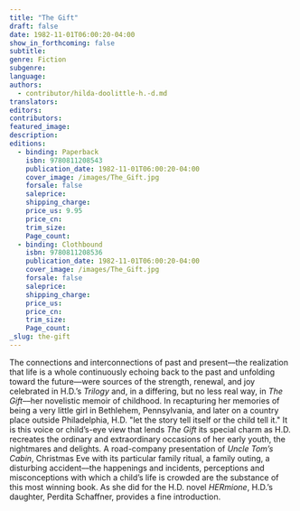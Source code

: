```yaml
---
title: "The Gift"
draft: false
date: 1982-11-01T06:00:20-04:00
show_in_forthcoming: false
subtitle:
genre: Fiction
subgenre:
language:
authors:
  - contributor/hilda-doolittle-h.-d.md
translators:
editors:
contributors:
featured_image:
description:
editions:
  - binding: Paperback
    isbn: 9780811208543
    publication_date: 1982-11-01T06:00:20-04:00
    cover_image: /images/The_Gift.jpg
    forsale: false
    saleprice:
    shipping_charge:
    price_us: 9.95
    price_cn:
    trim_size:
    Page_count:
  - binding: Clothbound
    isbn: 9780811208536
    publication_date: 1982-11-01T06:00:20-04:00
    cover_image: /images/The_Gift.jpg
    forsale: false
    saleprice:
    shipping_charge:
    price_us:
    price_cn:
    trim_size:
    Page_count:
_slug: the-gift
---
```


The connections and interconnections of past and present––the realization that life is a whole continuously echoing back to the past and unfolding toward the future––were sources of the strength, renewal, and joy celebrated in H.D.’s _Trilogy_ and, in a differing, but no less real way, in _The Gift_––her novelistic memoir of childhood. In recapturing her memories of being a very little girl in Bethlehem, Pennsylvania, and later on a country place outside Philadelphia, H.D. "let the story tell itself or the child tell it." It is this voice or child’s-eye view that lends _The Gift_ its special charm as H.D. recreates the ordinary and extraordinary occasions of her early youth, the nightmares and delights. A road-company presentation of _Uncle Tom’s Cabin_, Christmas Eve with its particular family ritual, a family outing, a disturbing accident––the happenings and incidents, perceptions and misconceptions with which a child’s life is crowded are the substance of this most winning book. As she did for the H.D. novel _HERmione_, H.D.’s daughter, Perdita Schaffner, provides a fine introduction.

